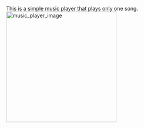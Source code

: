This is a simple music player that plays only one song.
<img src="Screenshot_music_player.png" alt="music_player_image" width="300">


